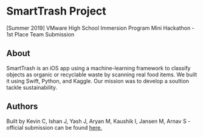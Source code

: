 # SmartTrash Project

[Summer 2019] VMware High School Immersion Program Mini Hackathon - 1st Place Team Submission

## About
SmartTrash is an iOS app using a machine-learning framework to classify objects as organic or recyclable waste by scanning real food items. We built it using Swift, Python, and Kaggle. Our mission was to develop a soultion tackle sustainability.

## Authors
Built by Kevin C, Ishan J, Yash J, Aryan M, Kaushik I, Jansen M, Arnav S - official submission can be found [here.](https://www.youtube.com/watch?v=nLJatRdyQJY)

